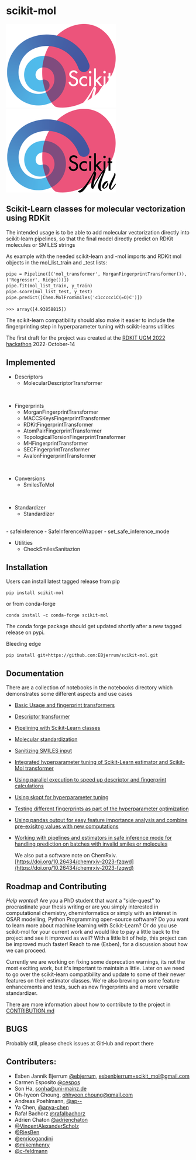 # scikit-mol

![Fancy logo](./ressources/logo/ScikitMol_Logo_DarkBG_300px.png#gh-dark-mode-only)
![Fancy logo](./ressources/logo/ScikitMol_Logo_LightBG_300px.png#gh-light-mode-only)

## Scikit-Learn classes for molecular vectorization using RDKit

The intended usage is to be able to add molecular vectorization directly into scikit-learn pipelines, so that the final model directly predict on RDKit molecules or SMILES strings

As example with the needed scikit-learn and -mol imports and RDKit mol objects in the mol_list_train and \_test lists:

    pipe = Pipeline([('mol_transformer', MorganFingerprintTransformer()), ('Regressor', Ridge())])
    pipe.fit(mol_list_train, y_train)
    pipe.score(mol_list_test, y_test)
    pipe.predict([Chem.MolFromSmiles('c1ccccc1C(=O)C')])

    >>> array([4.93858815])

The scikit-learn compatibility should also make it easier to include the fingerprinting step in hyperparameter tuning with scikit-learns utilities

The first draft for the project was created at the [RDKIT UGM 2022 hackathon](https://github.com/rdkit/UGM_2022) 2022-October-14

## Implemented

- Descriptors
  - MolecularDescriptorTransformer

<br>

- Fingerprints
  - MorganFingerprintTransformer
  - MACCSKeysFingerprintTransformer
  - RDKitFingerprintTransformer
  - AtomPairFingerprintTransformer
  - TopologicalTorsionFingerprintTransformer
  - MHFingerprintTransformer
  - SECFingerprintTransformer
  - AvalonFingerprintTransformer

<br>

- Conversions
  - SmilesToMol

<br>

- Standardizer
  - Standardizer

<br>
- safeinference
  - SafeInferenceWrapper
  - set_safe_inference_mode

<br>

- Utilities
  - CheckSmilesSanitazion

## Installation

Users can install latest tagged release from pip

    pip install scikit-mol

or from conda-forge

    conda install -c conda-forge scikit-mol

The conda forge package should get updated shortly after a new tagged release on pypi.

Bleeding edge

    pip install git+https://github.com:EBjerrum/scikit-mol.git

## Documentation

There are a collection of notebooks in the notebooks directory which demonstrates some different aspects and use cases

- [Basic Usage and fingerprint transformers](https://github.com/EBjerrum/scikit-mol/tree/main/notebooks/01_basic_usage.ipynb)
- [Descriptor transformer](https://github.com/EBjerrum/scikit-mol/tree/main/notebooks/02_descriptor_transformer.ipynb)
- [Pipelining with Scikit-Learn classes](https://github.com/EBjerrum/scikit-mol/tree/main/notebooks/03_example_pipeline.ipynb)
- [Molecular standardization](https://github.com/EBjerrum/scikit-mol/tree/main/notebooks/04_standardizer.ipynb)
- [Sanitizing SMILES input](https://github.com/EBjerrum/scikit-mol/tree/main/notebooks/05_smiles_sanitaztion.ipynb)
- [Integrated hyperparameter tuning of Scikit-Learn estimator and Scikit-Mol transformer](https://github.com/EBjerrum/scikit-mol/tree/main/notebooks/06_hyperparameter_tuning.ipynb)
- [Using parallel execution to speed up descriptor and fingerprint calculations](https://github.com/EBjerrum/scikit-mol/tree/main/notebooks/07_parallel_transforms.ipynb)
- [Using skopt for hyperparameter tuning](https://github.com/EBjerrum/scikit-mol/tree/main/notebooks/08_external_library_skopt.ipynb)
- [Testing different fingerprints as part of the hyperparameter optimization](https://github.com/EBjerrum/scikit-mol/blob/main/notebooks/09_Combinatorial_Method_Usage_with_FingerPrint_Transformers.ipynb)
- [Using pandas output for easy feature importance analysis and combine pre-exisitng values with new computations](https://github.com/EBjerrum/scikit-mol/blob/main/notebooks/10_pipeline_pandas_output.ipynb)
- [Working with pipelines and estimators in safe inference mode for handling prediction on batches with invalid smiles or molecules](https://github.com/EBjerrum/scikit-mol/blob/main/notebooks/11_safe_inference.ipynb)

  We also put a software note on ChemRxiv. [https://doi.org/10.26434/chemrxiv-2023-fzqwd](https://doi.org/10.26434/chemrxiv-2023-fzqwd)

## Roadmap and Contributing

_Help wanted!_ Are you a PhD student that want a "side-quest" to procrastinate your thesis writing or are you simply interested in computational chemistry, cheminformatics or simply with an interest in QSAR modelling, Python Programming open-source software? Do you want to learn more about machine learning with Scikit-Learn? Or do you use scikit-mol for your current work and would like to pay a little back to the project and see it improved as well?
With a little bit of help, this project can be improved much faster! Reach to me (Esben), for a discussion about how we can proceed.

Currently we are working on fixing some deprecation warnings, its not the most exciting work, but it's important to maintain a little. Later on we need to go over the scikit-learn compatibility and update to some of their newer features on their estimator classes. We're also brewing on some feature enhancements and tests, such as new fingerprints and a more versatile standardizer.

There are more information about how to contribute to the project in [CONTRIBUTION.md](https://github.com/EBjerrum/scikit-mol/CONTRIBUTION.md)

## BUGS

Probably still, please check issues at GitHub and report there

## Contributers:

- Esben Jannik Bjerrum [@ebjerrum](https://github.com/ebjerrum), esbenbjerrum+scikit_mol@gmail.com
- Carmen Esposito [@cespos](https://github.com/cespos)
- Son Ha, sonha@uni-mainz.de
- Oh-hyeon Choung, ohhyeon.choung@gmail.com
- Andreas Poehlmann, [@ap--](https://github.com/ap--)
- Ya Chen, [@anya-chen](https://github.com/anya-chen)
- Rafał Bachorz [@rafalbachorz](https://github.com/rafalbachorz)
- Adrien Chaton [@adrienchaton](https://github.com/adrienchaton)
- [@VincentAlexanderScholz](https://github.com/VincentAlexanderScholz)
- [@RiesBen](https://github.com/RiesBen)
- [@enricogandini](https://github.com/enricogandini)
- [@mikemhenry](https://github.com/mikemhenry)
- [@c-feldmann](https://github.com/c-feldmann)
